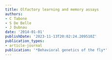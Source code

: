 ```yaml
---
title: Olfactory learning and memory assays
authors:
- C Tabone
- S De Belle
- J Dubnau
date: '2014-01-01'
publishDate: '2023-11-13T20:02:24.209510Z'
publication_types:
- article-journal
publication: '*Behavioral genetics of the fly*'
---
```

